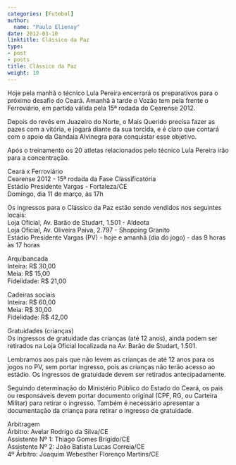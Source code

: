 ```yaml
---
categories: [Futebol]
author:
  name: "Paulo Elienay"
date: 2012-03-10
linktitle: Clássico da Paz
type:
- post
- posts
title: Clássico da Paz
weight: 10
---
```

Hoje pela manhã o técnico Lula Pereira encerrará os preparativos para o próximo desafio do Ceará. Amanhã à tarde o Vozão tem pela frente o Ferroviário, em partida válida pela 15ª rodada do Cearense 2012.

Depois do revés em Juazeiro do Norte, o Mais Querido precisa fazer as pazes com a vitória, e jogará diante da sua torcida, e é claro que contará com o apoio da Gandaia Alvinegra para conquistar esse objetivo.

Após o treinamento os 20 atletas relacionados pelo técnico Lula Pereira irão para a concentração.

Ceará x Ferroviário  
Cearense 2012 - 15ª rodada da Fase Classificatória  
Estádio Presidente Vargas - Fortaleza/CE  
Domingo, dia 11 de março, às 17h

Os ingressos para o Clássico da Paz estão sendo vendidos nos seguintes locais:  
Loja Oficial, Av. Barão de Studart, 1.501 - Aldeota  
Loja Oficial, Av. Oliveira Paiva, 2.797 - Shopping Granito  
Estádio Presidente Vargas (PV) - hoje e amanhã (dia do jogo) - das 9 horas às 17 horas 

Arquibancada  
Inteira: R$ 30,00  
Meia: R$ 15,00  
Fidelidade: R$ 21,00

Cadeiras sociais  
Inteira: R$ 60,00  
Meia: R$ 30,00  
Fidelidade: R$ 42,00

Gratuidades (crianças)  
Os ingressos de gratuidade das crianças (até 12 anos), ainda podem ser retirados na Loja Oficial localizada na Av. Barão de Studart, 1.501.

Lembramos aos pais que não levem as crianças de até 12 anos para os jogos no PV, sem portar ingresso, pois as crianças não terão acesso ao estádio. Os ingressos de gratuidade devem ser retirados antecipadamente.

Seguindo determinação do Ministério Público do Estado do Ceará, os pais ou responsáveis devem portar documento original (CPF, RG, ou Carteira Militar) para retirar o ingresso. Também é necessário apresentar a documentação da criança para retirar o ingresso de gratuidade.

Arbitragem  
Árbitro: Avelar Rodrigo da Silva/CE  
Assistente Nº 1: Thiago Gomes Brígido/CE  
Assistente Nº 2: João Batista Lucas Correia/CE  
4º Árbitro: Joaquim Webesther Florenço Martins/CE
